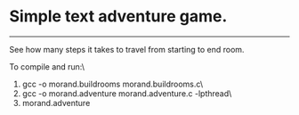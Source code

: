 # Simple text adventure game.  
***
See how many steps it takes to travel from starting to end room.

To compile and run:\
  1. gcc -o morand.buildrooms morand.buildrooms.c\
  2. gcc -o morand.adventure morand.adventure.c -lpthread\
  3. morand.adventure
